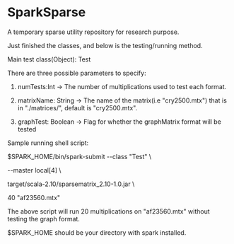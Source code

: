 SparkSparse
===========

A temporary sparse utility repository for research purpose.

Just finished the classes, and below is the testing/running method.

Main test class(Object): Test

There are three possible parameters to specify: 
1. numTests:Int -> The number of multiplications used to test each format. 

2. matrixName: String -> The name of the matrix(i.e "cry2500.mtx") that is in "./matrices/", default is "cry2500.mtx".

3. graphTest: Boolean -> Flag for whether the graphMatrix format will be tested 

Sample running shell script:

$SPARK_HOME/bin/spark-submit --class "Test" \

--master local[4] \

target/scala-2.10/sparsematrix_2.10-1.0.jar \

40 "af23560.mtx"

The above script will run 20 multiplications on "af23560.mtx" without testing the graph format.

$SPARK_HOME should be your directory with spark installed.
